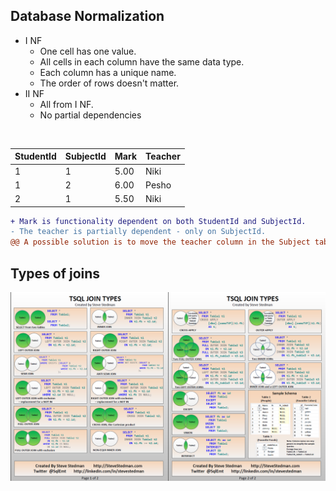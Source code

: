 ## Database Normalization

  - I NF
    - One cell has one value.
    - All cells in each column have the same data type.
    - Each column has a unique name.
    - The order of rows doesn't matter.
- II NF
    - All from I NF.
    - No partial dependencies
  
<br />


| StudentId | SubjectId | Mark | Teacher |
|-----------|-----------|------|---------|
|     1     |     1     | 5.00 |  Niki   |  
|     1     |     2     | 6.00 |  Pesho  |  
|     2     |     1     | 5.50 |  Niki   |  
     


	
```diff 
+ Mark is functionality dependent on both StudentId and SubjectId.
- The teacher is partially dependent - only on SubjectId.
@@ A possible solution is to move the teacher column in the Subject table. @@
```


## Types of joins

![Types of Joins](T-SQL%20Joins.png "Types of Joins")
